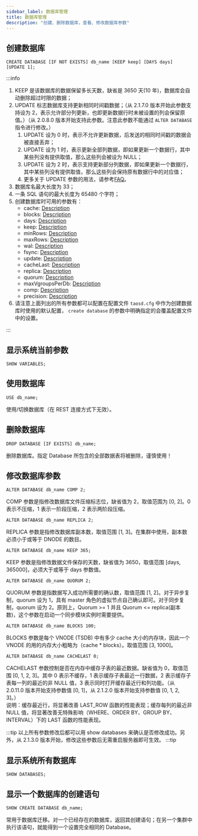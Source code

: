 ```yaml
---
sidebar_label: 数据库管理
title: 数据库管理
description: "创建、删除数据库，查看、修改数据库参数"
---
```


## 创建数据库

```
CREATE DATABASE [IF NOT EXISTS] db_name [KEEP keep] [DAYS days] [UPDATE 1];
```

:::info
1. KEEP 是该数据库的数据保留多长天数，缺省是 3650 天(10 年)，数据库会自动删除超过时限的数据；<!-- REPLACE_OPEN_TO_ENTERPRISE__KEEP_PARAM_DESCRIPTION -->
2. UPDATE 标志数据库支持更新相同时间戳数据；（从 2.1.7.0 版本开始此参数支持设为 2，表示允许部分列更新，也即更新数据行时未被设置的列会保留原值。）（从 2.0.8.0 版本开始支持此参数。注意此参数不能通过 `ALTER DATABASE` 指令进行修改。）
   1. UPDATE 设为 0 时，表示不允许更新数据，后发送的相同时间戳的数据会被直接丢弃；
   2. UPDATE 设为 1 时，表示更新全部列数据，即如果更新一个数据行，其中某些列没有提供取值，那么这些列会被设为 NULL；
   3. UPDATE 设为 2 时，表示支持更新部分列数据，即如果更新一个数据行，其中某些列没有提供取值，那么这些列会保持原有数据行中的对应值；
   4. 更多关于 UPDATE 参数的用法，请参考[FAQ](/train-faq/faq)。
3. 数据库名最大长度为 33；
4. 一条 SQL 语句的最大长度为 65480 个字符；
5. 创建数据库时可用的参数有：
   - cache: [Description](/reference/config/#cache)
   - blocks: [Description](/reference/config/#blocks)
   - days: [Description](/reference/config/#days)
   - keep: [Description](/reference/config/#keep)
   - minRows: [Description](/reference/config/#minrows)
   - maxRows: [Description](/reference/config/#maxrows)
   - wal: [Description](/reference/config/#wallevel)
   - fsync: [Description](/reference/config/#fsync)
   - update: [Description](/reference/config/#update)
   - cacheLast: [Description](/reference/config/#cachelast)
   - replica: [Description](/reference/config/#replica)
   - quorum: [Description](/reference/config/#quorum)
   - maxVgroupsPerDb: [Description](/reference/config/#maxvgroupsperdb)
   - comp: [Description](/reference/config/#comp)
   - precision: [Description](reference/config/#precision)
6. 请注意上面列出的所有参数都可以配置在配置文件 `taosd.cfg` 中作为创建数据库时使用的默认配置， `create database` 的参数中明确指定的会覆盖配置文件中的设置。

:::

## 显示系统当前参数

```
SHOW VARIABLES;
```

## 使用数据库

```
USE db_name;
```

使用/切换数据库（在 REST 连接方式下无效）。

## 删除数据库

```
DROP DATABASE [IF EXISTS] db_name;
```

删除数据库。指定 Database 所包含的全部数据表将被删除，谨慎使用！

## 修改数据库参数

```
ALTER DATABASE db_name COMP 2;
```

COMP 参数是指修改数据库文件压缩标志位，缺省值为 2，取值范围为 [0, 2]。0 表示不压缩，1 表示一阶段压缩，2 表示两阶段压缩。

```
ALTER DATABASE db_name REPLICA 2;
```

REPLICA 参数是指修改数据库副本数，取值范围 [1, 3]。在集群中使用，副本数必须小于或等于 DNODE 的数目。

```
ALTER DATABASE db_name KEEP 365;
```

KEEP 参数是指修改数据文件保存的天数，缺省值为 3650，取值范围 [days, 365000]，必须大于或等于 days 参数值。

```
ALTER DATABASE db_name QUORUM 2;
```

QUORUM 参数是指数据写入成功所需要的确认数，取值范围 [1, 2]。对于异步复制，quorum 设为 1，具有 master 角色的虚拟节点自己确认即可。对于同步复制，quorum 设为 2。原则上，Quorum >= 1 并且 Quorum <= replica(副本数)，这个参数在启动一个同步模块实例时需要提供。

```
ALTER DATABASE db_name BLOCKS 100;
```

BLOCKS 参数是每个 VNODE (TSDB) 中有多少 cache 大小的内存块，因此一个 VNODE 的用的内存大小粗略为（cache \* blocks）。取值范围 [3, 1000]。

```
ALTER DATABASE db_name CACHELAST 0;
```

CACHELAST 参数控制是否在内存中缓存子表的最近数据。缺省值为 0，取值范围 [0, 1, 2, 3]。其中 0 表示不缓存，1 表示缓存子表最近一行数据，2 表示缓存子表每一列的最近的非 NULL 值，3 表示同时打开缓存最近行和列功能。（从 2.0.11.0 版本开始支持参数值 [0, 1]，从 2.1.2.0 版本开始支持参数值 [0, 1, 2, 3]。）  
说明：缓存最近行，将显著改善 LAST_ROW 函数的性能表现；缓存每列的最近非 NULL 值，将显著改善无特殊影响（WHERE、ORDER BY、GROUP BY、INTERVAL）下的 LAST 函数的性能表现。

:::tip
以上所有参数修改后都可以用 show databases 来确认是否修改成功。另外，从 2.1.3.0 版本开始，修改这些参数后无需重启服务器即可生效。
:::tip

## 显示系统所有数据库

```
SHOW DATABASES;
```

## 显示一个数据库的创建语句

```
SHOW CREATE DATABASE db_name;
```

常用于数据库迁移。对一个已经存在的数据库，返回其创建语句；在另一个集群中执行该语句，就能得到一个设置完全相同的 Database。

